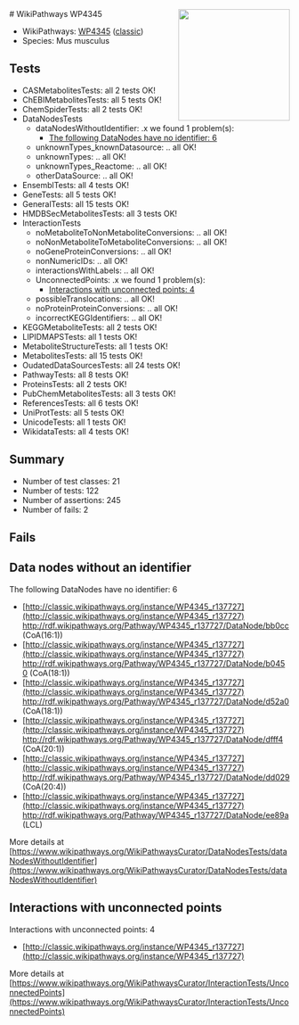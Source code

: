 <img style="float: right; width: 200px" src="https://upload.wikimedia.org/wikipedia/commons/thumb/8/83/Wplogo_with_text_500.png/640px-Wplogo_with_text_500.png" />
# WikiPathways WP4345

* WikiPathways: [WP4345](https://wikipathways.org/pathways/WP4345) ([classic](https://classic.wikipathways.org/instance/WP4345))
* Species: Mus musculus
## Tests
* CASMetabolitesTests: all 2 tests OK!
* ChEBIMetabolitesTests: all 5 tests OK!
* ChemSpiderTests: all 2 tests OK!
* DataNodesTests
    * dataNodesWithoutIdentifier: .x we found 1 problem(s):
        * [The following DataNodes have no identifier: 6](#d2d32fa5)
    * unknownTypes_knownDatasource: .. all OK!
    * unknownTypes: .. all OK!
    * unknownTypes_Reactome: .. all OK!
    * otherDataSource: .. all OK!
* EnsemblTests: all 4 tests OK!
* GeneTests: all 5 tests OK!
* GeneralTests: all 15 tests OK!
* HMDBSecMetabolitesTests: all 3 tests OK!
* InteractionTests
    * noMetaboliteToNonMetaboliteConversions: .. all OK!
    * noNonMetaboliteToMetaboliteConversions: .. all OK!
    * noGeneProteinConversions: .. all OK!
    * nonNumericIDs: .. all OK!
    * interactionsWithLabels: .. all OK!
    * UnconnectedPoints: .x we found 1 problem(s):
        * [Interactions with unconnected points: 4](#35a61adc)
    * possibleTranslocations: .. all OK!
    * noProteinProteinConversions: .. all OK!
    * incorrectKEGGIdentifiers: .. all OK!
* KEGGMetaboliteTests: all 2 tests OK!
* LIPIDMAPSTests: all 1 tests OK!
* MetaboliteStructureTests: all 1 tests OK!
* MetabolitesTests: all 15 tests OK!
* OudatedDataSourcesTests: all 24 tests OK!
* PathwayTests: all 8 tests OK!
* ProteinsTests: all 2 tests OK!
* PubChemMetabolitesTests: all 3 tests OK!
* ReferencesTests: all 6 tests OK!
* UniProtTests: all 5 tests OK!
* UnicodeTests: all 1 tests OK!
* WikidataTests: all 4 tests OK!


## Summary

* Number of test classes: 21
* Number of tests: 122
* Number of assertions: 245
* Number of fails: 2

## Fails

<a name="d2d32fa5" />

## Data nodes without an identifier

The following DataNodes have no identifier: 6

* [http://classic.wikipathways.org/instance/WP4345_r137727](http://classic.wikipathways.org/instance/WP4345_r137727) http://rdf.wikipathways.org/Pathway/WP4345_r137727/DataNode/bb0cc (CoA(16:1))
* [http://classic.wikipathways.org/instance/WP4345_r137727](http://classic.wikipathways.org/instance/WP4345_r137727) http://rdf.wikipathways.org/Pathway/WP4345_r137727/DataNode/b0450 (CoA(18:1))
* [http://classic.wikipathways.org/instance/WP4345_r137727](http://classic.wikipathways.org/instance/WP4345_r137727) http://rdf.wikipathways.org/Pathway/WP4345_r137727/DataNode/d52a0 (CoA(18:1))
* [http://classic.wikipathways.org/instance/WP4345_r137727](http://classic.wikipathways.org/instance/WP4345_r137727) http://rdf.wikipathways.org/Pathway/WP4345_r137727/DataNode/dfff4 (CoA(20:1))
* [http://classic.wikipathways.org/instance/WP4345_r137727](http://classic.wikipathways.org/instance/WP4345_r137727) http://rdf.wikipathways.org/Pathway/WP4345_r137727/DataNode/dd029 (CoA(20:4))
* [http://classic.wikipathways.org/instance/WP4345_r137727](http://classic.wikipathways.org/instance/WP4345_r137727) http://rdf.wikipathways.org/Pathway/WP4345_r137727/DataNode/ee89a (LCL)


More details at [https://www.wikipathways.org/WikiPathwaysCurator/DataNodesTests/dataNodesWithoutIdentifier](https://www.wikipathways.org/WikiPathwaysCurator/DataNodesTests/dataNodesWithoutIdentifier)

<a name="35a61adc" />

## Interactions with unconnected points

Interactions with unconnected points: 4

* [http://classic.wikipathways.org/instance/WP4345_r137727](http://classic.wikipathways.org/instance/WP4345_r137727)


More details at [https://www.wikipathways.org/WikiPathwaysCurator/InteractionTests/UnconnectedPoints](https://www.wikipathways.org/WikiPathwaysCurator/InteractionTests/UnconnectedPoints)

